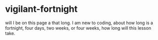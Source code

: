 # vigilant-fortnight
will I be on this page a that long.
I am new to coding, about how long is a fortnight,
four days, two weeks, or four weeks, how long will this lesson take.
